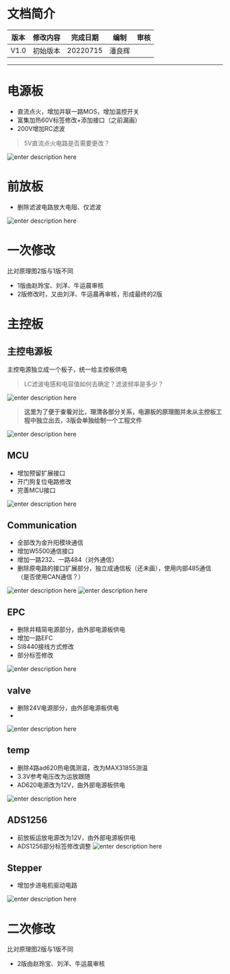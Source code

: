 # 文档简介


 
|  版本   |  修改内容   |   完成日期  |  编制   |  审核   |  
| --- | --- | --- | --- | --- |
| V1.0    |   初始版本  |   20220715  |   潘良辉 |    | 


<!--more-->
___

# 电源板
- 直流点火，增加并联一路MOS，增加温控开关
- 富集加热60V标签修改+添加接口（之前漏画）
- 200V增加RC滤波
> 5V直流点火电路是否需要更改？

![enter description here](./img/2022-07-15-19寸机架硬件电路-原理图审核-2次修改.md/1657853907662.png)
  
# 前放板

- 删除滤波电路放大电阻、仅滤波

  
![enter description here](./img/2022-07-15-未命名文件/1657851674882.png)

# 一次修改

比对原理图2版与1版不同
- 1版由赵玲宝、刘洋、牛运晨审核
- 2版修改时，又由刘洋、牛运晨再审核，形成最终的2版

# 主控板

## 主控电源板

主控电源独立成一个板子，统一给主控板供电
> LC滤波电感和电容值如何去确定？滤波频率是多少？

![enter description here](./img/2022-07-15-未命名文件/1657851650406.png)

>**这里为了便于查看对比，理清各部分关系，电源板的原理图并未从主控板工程中独立出去，3版会单独绘制一个工程文件**

![enter description here](./img/2022-07-15-19寸机架硬件电路-原理图审核-2次修改.md/1657853560408.png)

## MCU
 - 增加预留扩展接口
 - 开门狗复位电路修改
 - 完善MCU接口
   
![enter description here](./img/2022-07-15-未命名文件/1657851802668.png)

## Communication
- 全部改为金升阳模块通信
- 增加W5500通信接口
- 增加一路232、一路484（对外通信）
- 删除原电路的接口扩展部分，独立成通信板（还未画），使用内部485通信（是否使用CAN通信？）
  
![enter description here](./img/2022-07-15-未命名文件/1657851904843.png)
![enter description here](./img/2022-07-15-未命名文件/1657852795314.png)

## EPC
- 删除并精简电源部分，由外部电源板供电
- 增加一路EFC
- SI8440接线方式修改
- 部分标签修改
  
![enter description here](./img/2022-07-15-未命名文件/1657852327568.png)
## valve
- 删除24V电源部分，由外部电源板供电
- 
![enter description here](./img/2022-07-15-未命名文件/1657852121798.png)

## temp
- 删除4路ad620热电偶测温，改为MAX31855测温
- 3.3V参考电压改为运放跟随
- AD620电源改为12V，由外部电源板供电
 
![enter description here](./img/2022-07-15-未命名文件/1657852485292.png)

## ADS1256

 - 前放板运放电源改为12V，由外部电源板供电
 - ADS1256部分标签修改调整
![enter description here](./img/2022-07-15-未命名文件/1657852677136.png)

## Stepper
- 增加步进电机驱动电路

![enter description here](./img/2022-07-15-未命名文件/1657852924042.png)


# 二次修改

比对原理图2版与1版不同
- 2版由赵玲宝、刘洋、牛运晨审核



